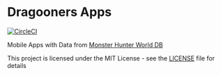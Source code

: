 Dragooners Apps
===============

[![CircleCI](https://circleci.com/gh/mohamad-rizki/dragooners/tree/master.svg?style=svg)](https://circleci.com/gh/mohamad-rizki/dragooners/tree/master)

Mobile Apps with Data from [Monster Hunter World DB](https://docs.mhw-db.com/)

This project is licensed under the MIT License - see the [LICENSE](LICENSE) file for details